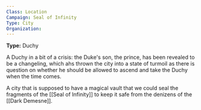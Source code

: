 ```yaml
---
Class: Location
Campaign: Seal of Infinity
Type: City
Organization:
---
```

**Type:** Duchy

A Duchy in a bit of a crisis: the Duke's son, the prince, has been revealed to be a changeling, which ahs thrown the city into a state of turmoil as there is question on whether he should be allowed to ascend and take the Duchy when the time comes.

A city that is supposed to have a magical vault that we could seal the fragments of the [[Seal of Infinity]] to keep it safe from the denizens of the [[Dark Demesne]]. 